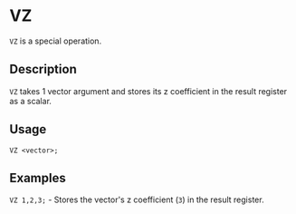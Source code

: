 # VZ

`VZ` is a special operation.

## Description

`VZ` takes 1 vector argument and stores its z coefficient in the result register as a scalar.

## Usage

`VZ <vector>;`

## Examples

`VZ 1,2,3;` - Stores the vector's z coefficient (`3`) in the result register.
